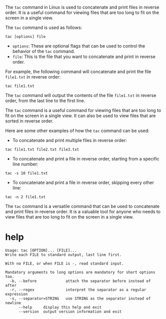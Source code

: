 The `tac` command in Linux is used to concatenate and print files in reverse order. It is a useful command for viewing files that are too long to fit on the screen in a single view.

The `tac` command is used as follows:

```
tac [options] file
```

* `options`: These are optional flags that can be used to control the behavior of the `tac` command.
* `file`: This is the file that you want to concatenate and print in reverse order.

For example, the following command will concatenate and print the file `file1.txt` in reverse order:

```
tac file1.txt
```

The `tac` command will output the contents of the file `file1.txt` in reverse order, from the last line to the first line.

The `tac` command is a useful command for viewing files that are too long to fit on the screen in a single view. It can also be used to view files that are sorted in reverse order.

Here are some other examples of how the `tac` command can be used:

* To concatenate and print multiple files in reverse order:

```
tac file1.txt file2.txt file3.txt
```

* To concatenate and print a file in reverse order, starting from a specific line number:

```
tac -s 10 file1.txt
```

* To concatenate and print a file in reverse order, skipping every other line:

```
tac -n 2 file1.txt
```

The `tac` command is a versatile command that can be used to concatenate and print files in reverse order. It is a valuable tool for anyone who needs to view files that are too long to fit on the screen in a single view.

# help 

```
Usage: tac [OPTION]... [FILE]...
Write each FILE to standard output, last line first.

With no FILE, or when FILE is -, read standard input.

Mandatory arguments to long options are mandatory for short options too.
  -b, --before             attach the separator before instead of after
  -r, --regex              interpret the separator as a regular expression
  -s, --separator=STRING   use STRING as the separator instead of newline
      --help     display this help and exit
      --version  output version information and exit

```

